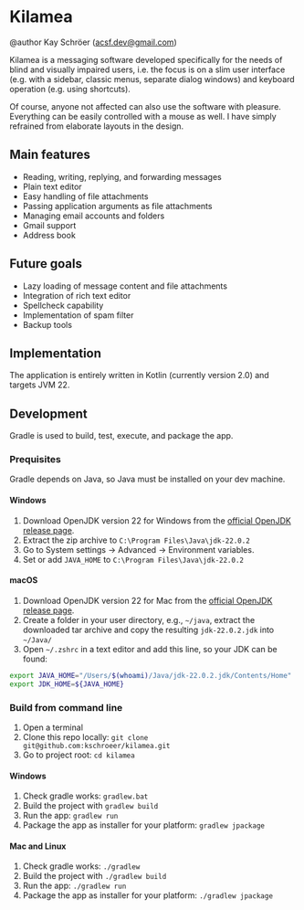 # Kilamea
@author Kay Schröer (acsf.dev@gmail.com)

Kilamea is a messaging software developed specifically for the needs of blind and visually impaired users, i.e. the focus is on a slim user interface (e.g. with a sidebar, classic menus, separate dialog windows) and keyboard operation (e.g. using shortcuts).

Of course, anyone not affected can also use the software with pleasure. Everything can be easily controlled with a mouse as well. I have simply refrained from elaborate layouts in the design.

## Main features

- Reading, writing, replying, and forwarding messages
- Plain text editor
- Easy handling of file attachments
- Passing application arguments as file attachments
- Managing email accounts and folders
- Gmail support
- Address book

## Future goals

- Lazy loading of message content and file attachments
- Integration of rich text editor
- Spellcheck capability
- Implementation of spam filter
- Backup tools

## Implementation

The application is entirely written in Kotlin (currently version 2.0) and targets JVM 22.

## Development

Gradle is used to build, test, execute, and package the app.

### Prequisites

Gradle depends on Java, so Java must be installed on your dev machine.

#### Windows

1. Download OpenJDK version 22 for Windows from the [official OpenJDK release page].
2. Extract the zip archive to `C:\Program Files\Java\jdk-22.0.2`
3. Go to System settings -> Advanced -> Environment variables.
4. Set or add `JAVA_HOME` to `C:\Program Files\Java\jdk-22.0.2`

#### macOS

1. Download OpenJDK version 22 for Mac from the [official OpenJDK release page].
2. Create a folder in your user directory, e.g., `~/java`, extract the downloaded tar archive and copy the resulting `jdk-22.0.2.jdk` into `~/Java/`
3. Open `~/.zshrc` in a text editor and add this line, so your JDK can be found:

```sh
export JAVA_HOME="/Users/$(whoami)/Java/jdk-22.0.2.jdk/Contents/Home"
export JDK_HOME=${JAVA_HOME}
```

### Build from command line

1. Open a terminal
2. Clone this repo locally: `git clone git@github.com:kschroeer/kilamea.git`
3. Go to project root: `cd kilamea`

#### Windows

1. Check gradle works: `gradlew.bat`
2. Build the project with `gradlew build`
3. Run the app: `gradlew run`
4. Package the app as installer for your platform: `gradlew jpackage`

#### Mac and Linux

1. Check gradle works: `./gradlew`
2. Build the project with `./gradlew build`
3. Run the app: `./gradlew run`
4. Package the app as installer for your platform: `./gradlew jpackage`

[official OpenJDK release page]: https://jdk.java.net/22/
